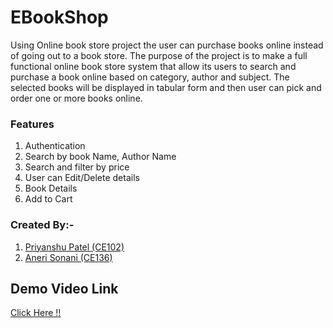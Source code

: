 # EBookShop
Using Online book store project the user can purchase books online instead of going out to a book store. The
purpose of the project is to make a full functional online book store system that allow its users to search and
purchase a book online based on category, author and subject. The selected books will be displayed in
tabular form and then user can pick and order one or more books online.

### Features

  1) Authentication
  2) Search by book Name, Author Name
  3) Search and filter by price
  4) User can Edit/Delete details
  5) Book Details
  6) Add to Cart

### Created By:-
1) [Priyanshu Patel (CE102)](https://github.com/priyanshu1044)
2) [Aneri Sonani (CE136)](https://github.com/AneriSonani09)

## Demo Video Link
[Click Here !!](https://drive.google.com/drive/folders/1FPDMJu4536pFnOypsqViQy4_8TE-xqor?usp=share_link)
